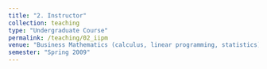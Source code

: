 ```yaml
---
title: "2. Instructor"
collection: teaching
type: "Undergraduate Course"
permalink: /teaching/02_iipm
venue: "Business Mathematics (calculus, linear programming, statistics) at IIPM, Gurgaon (India)"
semester: "Spring 2009"
---
```


